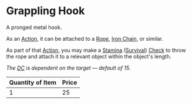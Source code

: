 # Grappling Hook

A pronged metal hook.

As an [Action](../../../Game%20Procedures/Core%20Procedures/Action.md), it can be attached to a [Rope](../50%20Coins/Rope.md), [Iron Chain](../50%20Coins/Iron%20Chain.md), or similar.

As part of that [Action](../../../Game%20Procedures/Core%20Procedures/Action.md), you may make a [Stamina](../../../Player%20Characters/Attributes/Stamina.md) ([Survival](../../../Player%20Characters/Skills/Secondary%20Skills/Survival.md)) [Check](../../../Game%20Procedures/Core%20Procedures/Check.md) to throw the rope and attach it to a relevant object within the object's length.

*The [DC](../../../Game%20Procedures/Core%20Procedures/DC.md) is dependent on the target — default of 15.*

| Quantity of Item | Price |
| ---------------- | ----- |
| 1                | 25    |

